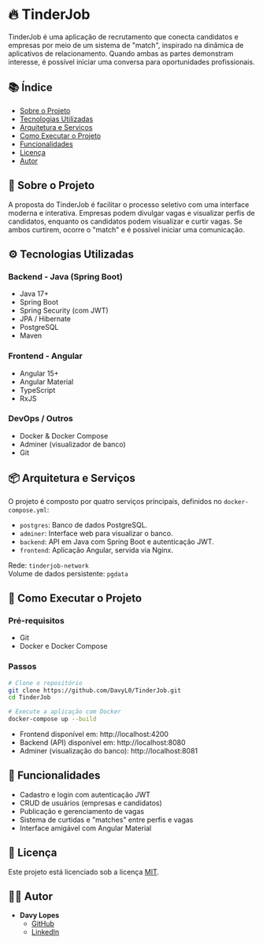
# 🔥 TinderJob

TinderJob é uma aplicação de recrutamento que conecta candidatos e empresas por meio de um sistema de "match", inspirado na dinâmica de aplicativos de relacionamento. Quando ambas as partes demonstram interesse, é possível iniciar uma conversa para oportunidades profissionais.

## 📚 Índice

- [Sobre o Projeto](#sobre-o-projeto)
- [Tecnologias Utilizadas](#tecnologias-utilizadas)
- [Arquitetura e Serviços](#arquitetura-e-serviços)
- [Como Executar o Projeto](#como-executar-o-projeto)
- [Funcionalidades](#funcionalidades)
- [Licença](#licença)
- [Autor](#autor)

## 💼 Sobre o Projeto

A proposta do TinderJob é facilitar o processo seletivo com uma interface moderna e interativa. Empresas podem divulgar vagas e visualizar perfis de candidatos, enquanto os candidatos podem visualizar e curtir vagas. Se ambos curtirem, ocorre o "match" e é possível iniciar uma comunicação.

## ⚙️ Tecnologias Utilizadas

### Backend - Java (Spring Boot)

- Java 17+
- Spring Boot
- Spring Security (com JWT)
- JPA / Hibernate
- PostgreSQL
- Maven

### Frontend - Angular

- Angular 15+
- Angular Material
- TypeScript
- RxJS

### DevOps / Outros

- Docker & Docker Compose
- Adminer (visualizador de banco)
- Git

## 📦 Arquitetura e Serviços

O projeto é composto por quatro serviços principais, definidos no `docker-compose.yml`:

- `postgres`: Banco de dados PostgreSQL.
- `adminer`: Interface web para visualizar o banco.
- `backend`: API em Java com Spring Boot e autenticação JWT.
- `frontend`: Aplicação Angular, servida via Nginx.

Rede: `tinderjob-network`  
Volume de dados persistente: `pgdata`

## 🚀 Como Executar o Projeto

### Pré-requisitos

- Git
- Docker e Docker Compose

### Passos

```bash
# Clone o repositório
git clone https://github.com/DavyL0/TinderJob.git
cd TinderJob

# Execute a aplicação com Docker
docker-compose up --build
```

- Frontend disponível em: http://localhost:4200  
- Backend (API) disponível em: http://localhost:8080  
- Adminer (visualização do banco): http://localhost:8081

## 🧩 Funcionalidades

- Cadastro e login com autenticação JWT
- CRUD de usuários (empresas e candidatos)
- Publicação e gerenciamento de vagas
- Sistema de curtidas e "matches" entre perfis e vagas
- Interface amigável com Angular Material

## 📄 Licença

Este projeto está licenciado sob a licença [MIT](LICENSE).

## 👨‍💻 Autor

- **Davy Lopes**
  - [GitHub](https://github.com/DavyL0)
  - [LinkedIn](https://www.linkedin.com/in/davy-lopes/)
